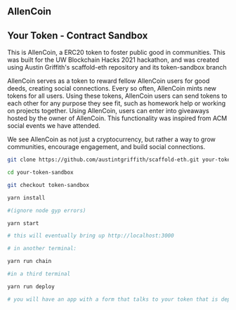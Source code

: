 AllenCoin
---

## Your Token - Contract Sandbox

This is AllenCoin, a ERC20 token to foster public good in communities. This was built for the UW Blockchain Hacks 2021 hackathon, and was created using Austin Griffith's scaffold-eth repository and its token-sandbox branch

AllenCoin serves as a token to reward fellow AllenCoin users for good deeds, creating social connections. Every so often, AllenCoin mints new tokens for all users. Using these tokens, AllenCoin users can send tokens to each other for any purpose they see fit, such as homework help or working on projects together.
Using AllenCoin, users can enter into giveaways hosted by the owner of AllenCoin. This functionality was inspired from ACM social events we have attended.

We see AllenCoin as not just a cryptocurrency, but rather a way to grow communities, encourage engagement, and build social connections.

```bash
git clone https://github.com/austintgriffith/scaffold-eth.git your-token-sandbox

cd your-token-sandbox

git checkout token-sandbox

yarn install

#(ignore node gyp errors)

yarn start

# this will eventually bring up http://localhost:3000

# in another terminal:

yarn run chain

#in a third terminal

yarn run deploy

# you will have an app with a form that talks to your token that is deployed locally 
